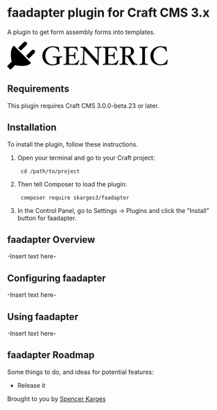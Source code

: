 # faadapter plugin for Craft CMS 3.x

A plugin to get form assembly forms into templates.

![Screenshot](resources/img/plugin-logo.png)

## Requirements

This plugin requires Craft CMS 3.0.0-beta.23 or later.

## Installation

To install the plugin, follow these instructions.

1. Open your terminal and go to your Craft project:

        cd /path/to/project

2. Then tell Composer to load the plugin:

        composer require skarges3/faadapter

3. In the Control Panel, go to Settings → Plugins and click the “Install” button for faadapter.

## faadapter Overview

-Insert text here-

## Configuring faadapter

-Insert text here-

## Using faadapter

-Insert text here-

## faadapter Roadmap

Some things to do, and ideas for potential features:

* Release it

Brought to you by [Spencer Karges](eskargeaux.co)
